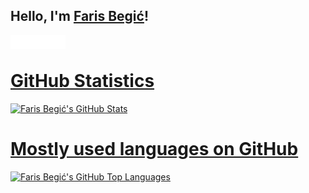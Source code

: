 ## Hello, I'm <a href="https://farisbegic.live" target="_blank">Faris Begić</a>!

<a href="https://farisbegic.live/" target="_blank"><img align="left" alt="aakarsh.me" width="22px" src="https://github.com/Aakarsh-B/trying-repos/blob/master/www.svg" /></a>
<a href="https://www.linkedin.com/in/begicfaris/" target="_blank"><img align="left" alt="Aakarsh B | LinkedIn" width="22px" src="https://github.com/Aakarsh-B/trying-repos/blob/master/linkedin.svg" />
<a href="https://www.instagram.com/fabegic/" target="_blank"><img align="left" alt="Aakarsh B | Instagram" width="22px" src="https://github.com/Aakarsh-B/trying-repos/blob/master/insta.svg" />
<a href="https://twitter.com/fabegic" target="_blank"><img align="left" alt="Aakarsh B | Twitter" width="22px" src="https://github.com/Aakarsh-B/trying-repos/blob/master/twitter.svg" />
  
<br />

# GitHub Statistics

![Faris Begić's GitHub Stats](https://github-readme-stats.vercel.app/api?username=farisbegic&show_icons=true&hide_border=true) <br />

# Mostly used languages on GitHub
![Faris Begić's GitHub Top Languages](https://github-readme-stats.vercel.app/api/top-langs/?username=farisbegic&hide=html)
